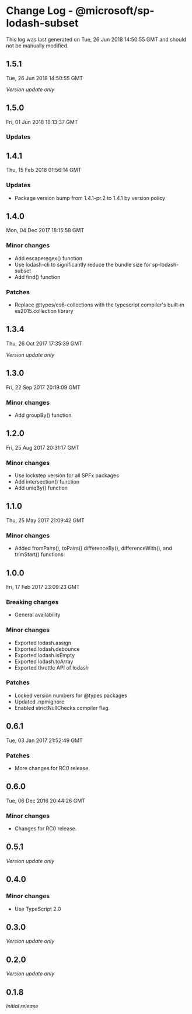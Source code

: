 # Change Log - @microsoft/sp-lodash-subset

This log was last generated on Tue, 26 Jun 2018 14:50:55 GMT and should not be manually modified.

## 1.5.1
Tue, 26 Jun 2018 14:50:55 GMT

*Version update only*

## 1.5.0
Fri, 01 Jun 2018 18:13:37 GMT

### Updates


## 1.4.1
Thu, 15 Feb 2018 01:56:14 GMT

### Updates

- Package version bump from 1.4.1-pr.2 to 1.4.1 by version policy

## 1.4.0
Mon, 04 Dec 2017 18:15:58 GMT

### Minor changes

- Add escaperegex() function
- Use lodash-cli to significantly reduce the bundle size for sp-lodash-subset
- Add find() function

### Patches

- Replace @types/es6-collections with the typescript compiler's built-in es2015.collection library

## 1.3.4
Thu, 26 Oct 2017 17:35:39 GMT

*Version update only*

## 1.3.0
Fri, 22 Sep 2017 20:19:09 GMT

### Minor changes

- Add groupBy() function

## 1.2.0
Fri, 25 Aug 2017 20:31:17 GMT

### Minor changes

- Use lockstep version for all SPFx packages
- Add intersection() function
- Add uniqBy() function

## 1.1.0
Thu, 25 May 2017 21:09:42 GMT

### Minor changes

- Added fromPairs(), toPairs() differenceBy(), differenceWith(), and trimStart() functions.

## 1.0.0
Fri, 17 Feb 2017 23:09:23 GMT

### Breaking changes

- General availability

### Minor changes

- Exported lodash.assign
- Exported lodash.debounce
- Exported lodash.isEmpty
- Exported lodash.toArray
- Exported throttle API of lodash

### Patches

- Locked version numbers for @types packages
- Updated .npmignore
- Enabled strictNullChecks compiler flag.

## 0.6.1
Tue, 03 Jan 2017 21:52:49 GMT

### Patches

- More changes for RC0 release.

## 0.6.0
Tue, 06 Dec 2016 20:44:26 GMT

### Minor changes

- Changes for RC0 release.

## 0.5.1

*Version update only*

## 0.4.0

### Minor changes

- Use TypeScript 2.0

## 0.3.0

*Version update only*

## 0.2.0

*Version update only*

## 0.1.8

*Initial release*

